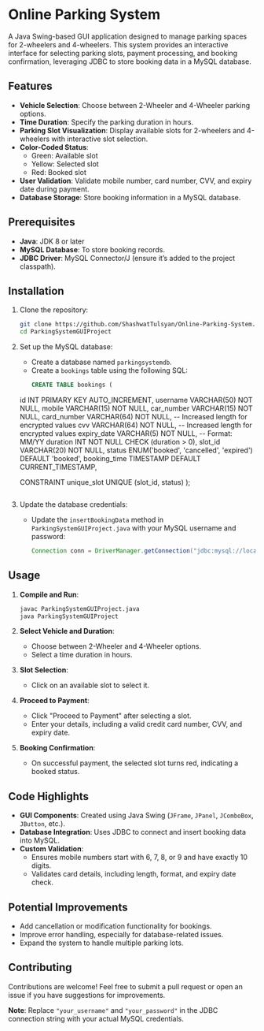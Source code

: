 # Online Parking System

A Java Swing-based GUI application designed to manage parking spaces for 2-wheelers and 4-wheelers. This system provides an interactive interface for selecting parking slots, payment processing, and booking confirmation, leveraging JDBC to store booking data in a MySQL database.

## Features

- **Vehicle Selection**: Choose between 2-Wheeler and 4-Wheeler parking options.
- **Time Duration**: Specify the parking duration in hours.
- **Parking Slot Visualization**: Display available slots for 2-wheelers and 4-wheelers with interactive slot selection.
- **Color-Coded Status**:
  - Green: Available slot
  - Yellow: Selected slot
  - Red: Booked slot
- **User Validation**: Validate mobile number, card number, CVV, and expiry date during payment.
- **Database Storage**: Store booking information in a MySQL database.

## Prerequisites

- **Java**: JDK 8 or later
- **MySQL Database**: To store booking records.
- **JDBC Driver**: MySQL Connector/J (ensure it’s added to the project classpath).

## Installation

1. Clone the repository:
    ```bash
    git clone https://github.com/ShashwatTulsyan/Online-Parking-System.git
    cd ParkingSystemGUIProject
    ```

2. Set up the MySQL database:
   - Create a database named `parkingsystemdb`.
   - Create a `bookings` table using the following SQL:
     ```sql
     CREATE TABLE bookings (
    id INT PRIMARY KEY AUTO_INCREMENT,
    username VARCHAR(50) NOT NULL,
    mobile VARCHAR(15) NOT NULL,
    car_number VARCHAR(15) NOT NULL,
    card_number VARCHAR(64) NOT NULL,  -- Increased length for encrypted values
    cvv VARCHAR(64) NOT NULL,          -- Increased length for encrypted values
    expiry_date VARCHAR(5) NOT NULL,   -- Format: MM/YY
    duration INT NOT NULL CHECK (duration > 0),
    slot_id VARCHAR(20) NOT NULL,
    status ENUM('booked', 'cancelled', 'expired') DEFAULT 'booked',
    booking_time TIMESTAMP DEFAULT CURRENT_TIMESTAMP,
    
    CONSTRAINT unique_slot UNIQUE (slot_id, status)
);

     ```

3. Update the database credentials:
   - Update the `insertBookingData` method in `ParkingSystemGUIProject.java` with your MySQL username and password:
     ```java
     Connection conn = DriverManager.getConnection("jdbc:mysql://localhost:3306/parkingsystemdb", "your_username", "your_password");
     ```

## Usage

1. **Compile and Run**:
    ```bash
    javac ParkingSystemGUIProject.java
    java ParkingSystemGUIProject
    ```

2. **Select Vehicle and Duration**:
   - Choose between 2-Wheeler and 4-Wheeler options.
   - Select a time duration in hours.

3. **Slot Selection**:
   - Click on an available slot to select it.

4. **Proceed to Payment**:
   - Click "Proceed to Payment" after selecting a slot.
   - Enter your details, including a valid credit card number, CVV, and expiry date.

5. **Booking Confirmation**:
   - On successful payment, the selected slot turns red, indicating a booked status.

## Code Highlights

- **GUI Components**: Created using Java Swing (`JFrame`, `JPanel`, `JComboBox`, `JButton`, etc.).
- **Database Integration**: Uses JDBC to connect and insert booking data into MySQL.
- **Custom Validation**:
   - Ensures mobile numbers start with 6, 7, 8, or 9 and have exactly 10 digits.
   - Validates card details, including length, format, and expiry date check.

## Potential Improvements

- Add cancellation or modification functionality for bookings.
- Improve error handling, especially for database-related issues.
- Expand the system to handle multiple parking lots.

## Contributing

Contributions are welcome! Feel free to submit a pull request or open an issue if you have suggestions for improvements.

**Note**: Replace `"your_username"` and `"your_password"` in the JDBC connection string with your actual MySQL credentials.
